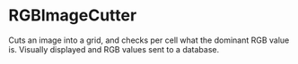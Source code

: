 # RGBImageCutter
Cuts an image into a grid, and checks per cell what the dominant RGB value is. Visually displayed and RGB values sent to a database.
